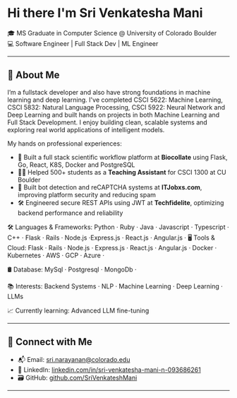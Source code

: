 # Hi there I'm Sri Venkatesha Mani

🎓 MS Graduate in Computer Science @ University of Colorado Boulder  
💻 Software Engineer | Full Stack Dev | ML Engineer  

---

## 🚀 About Me

I’m a fullstack developer and also have strong foundations in machine learning and deep learning. I've completed CSCI 5622: Machine Learning, CSCI 5832: Natural Language Processing, CSCI 5922: Neural Network and Deep Learning and built hands on projects in both Machine Learning and Full Stack Development. I enjoy building clean, scalable systems and exploring real world applications of intelligent models.

 My hands on professional experiences:
- 🧬 Built a full stack scientific workflow platform at **Biocollate** using Flask, Go, React, K8S, Docker and PostgreSQL
- 🧑‍🏫 Helped 500+ students as a **Teaching Assistant** for CSCI 1300 at CU Boulder 
- 🧠 Built bot detection and reCAPTCHA systems at **ITJobxs.com**, improving platform security and reducing spam
- 🛠️ Engineered secure REST APIs using JWT at **Techfidelite**, optimizing backend performance and reliability 


🛠️ Languages & Frameworks: Python · Ruby · Java · Javascript · Typescript · C++ · Flask · Rails · Node.js ·Express.js · React.js · Angular.js ·
🖥️ Tools & Cloud: Flask · Rails · Node.js · Express.js · React.js · Angular.js · Docker · Kubernetes · AWS · GCP · Azure ·

🛢️ Database: MySql · Postgresql · MongoDb ·

📚 Interests: Backend Systems · NLP · Machine Learning · Deep Learning · LLMs

📈 Currently learning: Advanced LLM fine-tuning 

---

## 🔗 Connect with Me

- 📬 Email: sri.narayanan@colorado.edu  
- 💼 LinkedIn: [linkedin.com/in/sri-venkatesha-mani-n-093686261](https://www.linkedin.com/in/sri-venkatesha-mani-n-093686261/)  
- 🗃️ GitHub: [github.com/SriVenkateshMani](https://github.com/SriVenkateshMani)  

---
